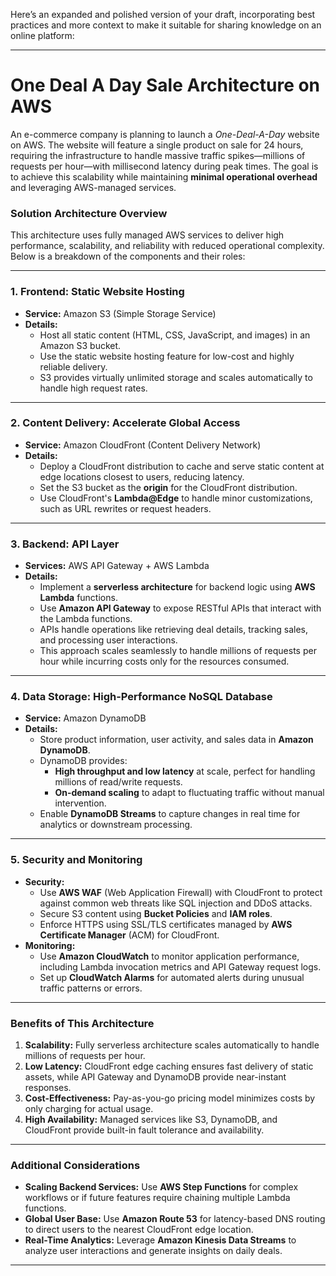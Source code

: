 Here’s an expanded and polished version of your draft, incorporating best practices and more context to make it suitable for sharing knowledge on an online platform:

---

# **One Deal A Day Sale Architecture on AWS**

An e-commerce company is planning to launch a *One-Deal-A-Day* website on AWS. The website will feature a single product on sale for 24 hours, requiring the infrastructure to handle massive traffic spikes—millions of requests per hour—with millisecond latency during peak times. The goal is to achieve this scalability while maintaining **minimal operational overhead** and leveraging AWS-managed services.

### **Solution Architecture Overview**

This architecture uses fully managed AWS services to deliver high performance, scalability, and reliability with reduced operational complexity. Below is a breakdown of the components and their roles:

---

### **1. Frontend: Static Website Hosting**
- **Service:** Amazon S3 (Simple Storage Service)
- **Details:**
  - Host all static content (HTML, CSS, JavaScript, and images) in an Amazon S3 bucket.
  - Use the static website hosting feature for low-cost and highly reliable delivery.
  - S3 provides virtually unlimited storage and scales automatically to handle high request rates.

---

### **2. Content Delivery: Accelerate Global Access**
- **Service:** Amazon CloudFront (Content Delivery Network)
- **Details:**
  - Deploy a CloudFront distribution to cache and serve static content at edge locations closest to users, reducing latency.
  - Set the S3 bucket as the **origin** for the CloudFront distribution.
  - Use CloudFront's **Lambda@Edge** to handle minor customizations, such as URL rewrites or request headers.

---

### **3. Backend: API Layer**
- **Services:** AWS API Gateway + AWS Lambda
- **Details:**
  - Implement a **serverless architecture** for backend logic using **AWS Lambda** functions.
  - Use **Amazon API Gateway** to expose RESTful APIs that interact with the Lambda functions.
  - APIs handle operations like retrieving deal details, tracking sales, and processing user interactions.
  - This approach scales seamlessly to handle millions of requests per hour while incurring costs only for the resources consumed.

---

### **4. Data Storage: High-Performance NoSQL Database**
- **Service:** Amazon DynamoDB
- **Details:**
  - Store product information, user activity, and sales data in **Amazon DynamoDB**.
  - DynamoDB provides:
    - **High throughput and low latency** at scale, perfect for handling millions of read/write requests.
    - **On-demand scaling** to adapt to fluctuating traffic without manual intervention.
  - Enable **DynamoDB Streams** to capture changes in real time for analytics or downstream processing.

---

### **5. Security and Monitoring**
- **Security:**
  - Use **AWS WAF** (Web Application Firewall) with CloudFront to protect against common web threats like SQL injection and DDoS attacks.
  - Secure S3 content using **Bucket Policies** and **IAM roles**.
  - Enforce HTTPS using SSL/TLS certificates managed by **AWS Certificate Manager** (ACM) for CloudFront.
- **Monitoring:**
  - Use **Amazon CloudWatch** to monitor application performance, including Lambda invocation metrics and API Gateway request logs.
  - Set up **CloudWatch Alarms** for automated alerts during unusual traffic patterns or errors.

---

### **Benefits of This Architecture**
1. **Scalability:** Fully serverless architecture scales automatically to handle millions of requests per hour.
2. **Low Latency:** CloudFront edge caching ensures fast delivery of static assets, while API Gateway and DynamoDB provide near-instant responses.
3. **Cost-Effectiveness:** Pay-as-you-go pricing model minimizes costs by only charging for actual usage.
4. **High Availability:** Managed services like S3, DynamoDB, and CloudFront provide built-in fault tolerance and availability.

---

### **Additional Considerations**
- **Scaling Backend Services:** Use **AWS Step Functions** for complex workflows or if future features require chaining multiple Lambda functions.
- **Global User Base:** Use **Amazon Route 53** for latency-based DNS routing to direct users to the nearest CloudFront edge location.
- **Real-Time Analytics:** Leverage **Amazon Kinesis Data Streams** to analyze user interactions and generate insights on daily deals.

---
